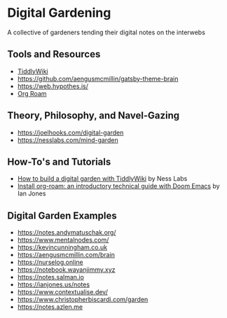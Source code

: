 # Digital Gardening

A collective of gardeners tending their digital notes on the interwebs

## Tools and Resources

- [TiddlyWiki](https://tiddlywiki.com/)
- https://github.com/aengusmcmillin/gatsby-theme-brain
- https://web.hypothes.is/
- [Org Roam](https://org-roam.readthedocs.io/en/develop/installation/)

## Theory, Philosophy, and Navel-Gazing

- https://joelhooks.com/digital-garden
- https://nesslabs.com/mind-garden

## How-To's and Tutorials

- [How to build a digital garden with TiddlyWiki](https://nesslabs.com/digital-garden-tiddlywiki) by Ness Labs
- [Install org-roam: an introductory technical guide with Doom Emacs]( https://www.ianjones.us/blog/2020-05-05-doom-emacs/) by Ian Jones

## Digital Garden Examples

- https://notes.andymatuschak.org/
- https://www.mentalnodes.com/
- https://kevincunningham.co.uk
- https://aengusmcmillin.com/brain
- https://nurselog.online
- https://notebook.wayanjimmy.xyz
- https://notes.salman.io
- https://ianjones.us/notes
- https://www.contextualise.dev/
- https://www.christopherbiscardi.com/garden
- https://notes.azlen.me
